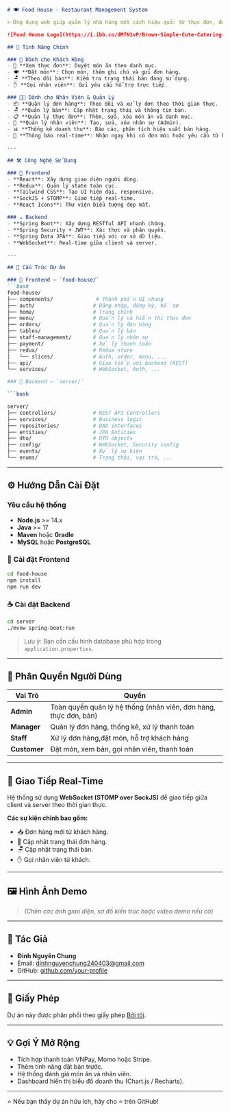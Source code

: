 

```markdown
# 🍽️ Food House - Restaurant Management System

> Ứng dụng web giúp quản lý nhà hàng một cách hiệu quả: từ thực đơn, đơn hàng, nhân sự.

![Food House Logo](https://i.ibb.co/dMfN1vP/Brown-Simple-Cute-Catering-Logo-removebg-preview.png)

## 🚀 Tính Năng Chính

### 👥 Dành cho Khách Hàng
- 📖 **Xem thực đơn**: Duyệt món ăn theo danh mục.
- 🍽️ **Đặt món**: Chọn món, thêm ghi chú và gửi đơn hàng.
- 🪑 **Theo dõi bàn**: Kiểm tra trạng thái bàn đang sử dụng.
- ✋ **Gọi nhân viên**: Gửi yêu cầu hỗ trợ trực tiếp.

### 👨‍🍳 Dành cho Nhân Viên & Quản Lý
- 📦 **Quản lý đơn hàng**: Theo dõi và xử lý đơn theo thời gian thực.
- 🪑 **Quản lý bàn**: Cập nhật trạng thái và thông tin bàn.
- 📋 **Quản lý thực đơn**: Thêm, sửa, xóa món ăn và danh mục.
- 👤 **Quản lý nhân viên**: Tạo, sửa, xóa nhân sự (Admin).
- 📊 **Thống kê doanh thu**: Báo cáo, phân tích hiệu suất bán hàng.
- 🔔 **Thông báo real-time**: Nhận ngay khi có đơn mới hoặc yêu cầu từ khách hàng.

---

## 🛠️ Công Nghệ Sử Dụng

### 📱 Frontend
- **React**: Xây dựng giao diện người dùng.
- **Redux**: Quản lý state toàn cục.
- **Tailwind CSS**: Tạo UI hiện đại, responsive.
- **SockJS + STOMP**: Giao tiếp real-time.
- **React Icons**: Thư viện biểu tượng đẹp mắt.

### ☕ Backend
- **Spring Boot**: Xây dựng RESTful API nhanh chóng.
- **Spring Security + JWT**: Xác thực và phân quyền.
- **Spring Data JPA**: Giao tiếp với cơ sở dữ liệu.
- **WebSocket**: Real-time giữa client và server.

---

## 🧱 Cấu Trúc Dự Án

### 📂 Frontend – `food-house/`
```bash
food-house/
├── components/              # Thành phần UI chung
├── auth/                   # Đăng nhập, đăng ký, hồ sơ
├── home/                   # Trang chính
├── menu/                   # Quản lý và hiển thị thực đơn
├── orders/                 # Quản lý đơn hàng
├── tables/                 # Quản lý bàn
├── staff-management/       # Quản lý nhân sự
├── payment/                # Xử lý thanh toán
├── redux/                  # Redux store
│   └── slices/             # Auth, order, menu, ...
├── api/                    # Giao tiếp với backend (REST)
└── services/               # WebSocket, Auth, ...

### 📂 Backend – `server/`

```bash

server/
├── controllers/            # REST API Controllers
├── services/               # Business logic
├── repositories/           # DAO interfaces
├── entities/               # JPA Entities
├── dto/                    # DTO objects
├── config/                 # WebSocket, Security config
├── events/                 # Xử lý sự kiện
└── enums/                  # Trạng thái, vai trò, ...

````

---

## ⚙️ Hướng Dẫn Cài Đặt

### Yêu cầu hệ thống
- **Node.js** >= 14.x
- **Java** >= 17
- **Maven** hoặc **Gradle**
- **MySQL** hoặc **PostgreSQL**

### 📱 Cài đặt Frontend

```bash
cd food-house
npm install
npm run dev
````

### ☕ Cài đặt Backend

```bash
cd server
./mvnw spring-boot:run
```

> Lưu ý: Bạn cần cấu hình database phù hợp trong `application.properties`.

---

## 🔐 Phân Quyền Người Dùng

| Vai Trò      | Quyền                                                            |
| ------------ | ---------------------------------------------------------------- |
| **Admin**    | Toàn quyền quản lý hệ thống (nhân viên, đơn hàng, thực đơn, bàn) |
| **Manager**  | Quản lý đơn hàng, thống kê, xử lý thanh toán                     |
| **Staff**    | Xử lý đơn hàng,đặt món, hỗ trợ khách hàng                        |
| **Customer** | Đặt món, xem bàn, gọi nhân viên, thanh toán                      |

---

## 🔔 Giao Tiếp Real-Time

Hệ thống sử dụng **WebSocket (STOMP over SockJS)** để giao tiếp giữa client và server theo thời gian thực.

**Các sự kiện chính bao gồm:**

* 📥 Đơn hàng mới từ khách hàng.
* 🧾 Cập nhật trạng thái đơn hàng.
* 🪑 Cập nhật trạng thái bàn.
* ✋ Gọi nhân viên từ khách.

---

## 🖼️ Hình Ảnh Demo

> *(Chèn các ảnh giao diện, sơ đồ kiến trúc hoặc video demo nếu có)*

---

## 👤 Tác Giả

* **Đinh Nguyên Chung**
* Email: [dinhnguyenchung240403@gmail.com](mailto:your@email.com)
* GitHub: [github.com/your-profile](https://github.com/your-profile)

---

## 📄 Giấy Phép

Dự án này được phân phối theo giấy phép [Bởi tôi](LICENSE).

---

## 💡 Gợi Ý Mở Rộng

* Tích hợp thanh toán VNPay, Momo hoặc Stripe.
* Thêm tính năng đặt bàn trước.
* Hệ thống đánh giá món ăn và nhân viên.
* Dashboard hiển thị biểu đồ doanh thu (Chart.js / Recharts).

---

⭐ Nếu bạn thấy dự án hữu ích, hãy cho ⭐ trên GitHub!

